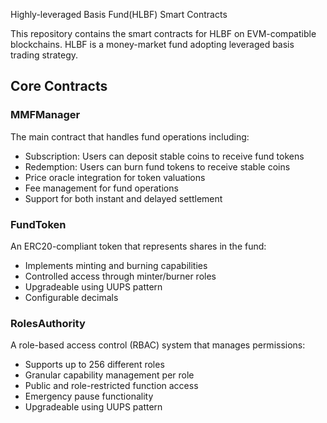  Highly-leveraged Basis Fund(HLBF) Smart Contracts

This repository contains the smart contracts for HLBF on EVM-compatible blockchains. HLBF is a money-market fund adopting leveraged basis trading strategy.

## Core Contracts

### MMFManager
The main contract that handles fund operations including:
- Subscription: Users can deposit stable coins to receive fund tokens
- Redemption: Users can burn fund tokens to receive stable coins
- Price oracle integration for token valuations
- Fee management for fund operations
- Support for both instant and delayed settlement

### FundToken
An ERC20-compliant token that represents shares in the fund:
- Implements minting and burning capabilities
- Controlled access through minter/burner roles
- Upgradeable using UUPS pattern
- Configurable decimals

### RolesAuthority
A role-based access control (RBAC) system that manages permissions:
- Supports up to 256 different roles
- Granular capability management per role
- Public and role-restricted function access
- Emergency pause functionality
- Upgradeable using UUPS pattern


